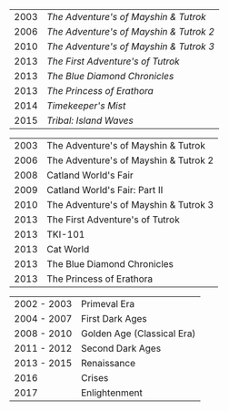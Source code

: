 |||
|---|---|
2003 | *The Adventure's of Mayshin & Tutrok*
2006 | *The Adventure's of Mayshin & Tutrok 2* 
2010 | *The Adventure's of Mayshin & Tutrok 3*
2013 | *The First Adventure's of Tutrok* 
2013 | *The Blue Diamond Chronicles* |
2013 | *The Princess of Erathora* |
2014 | *Timekeeper's Mist* |
2015 | *Tribal: Island Waves* |

|||
|---|---|
2003 | The Adventure's of Mayshin & Tutrok
2006 | The Adventure's of Mayshin & Tutrok 2
2008 | Catland World's Fair
2009 | Catland World's Fair: Part II
2010 | The Adventure's of Mayshin & Tutrok 3
2013 | The First Adventure's of Tutrok
2013 | TKI-101
2013 | Cat World
2013 | The Blue Diamond Chronicles
2013 | The Princess of Erathora

|||
|---|---|
2002 - 2003 | Primeval Era 
2004 - 2007 | First Dark Ages 
2008 - 2010 | Golden Age (Classical Era)
2011 - 2012 | Second Dark Ages 
2013 - 2015 | Renaissance
2016 | Crises 
2017 | Enlightenment 



